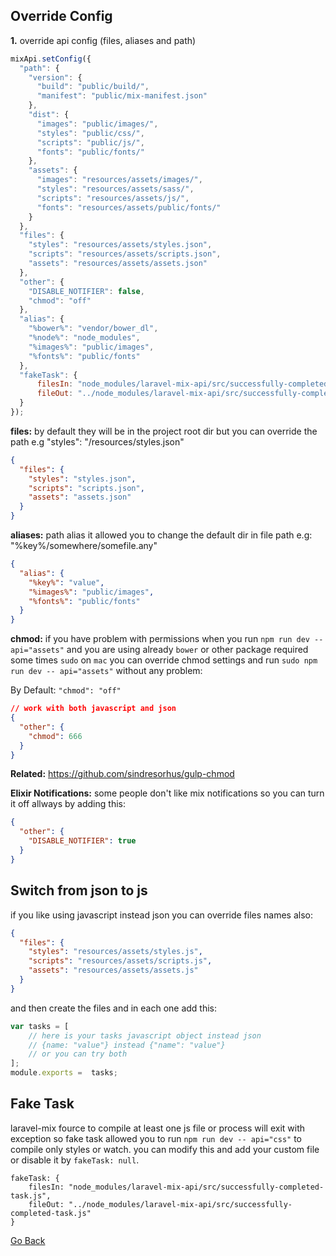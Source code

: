 
## Override Config

**1.** override api config (files, aliases and path) 
```js
mixApi.setConfig({
  "path": {
    "version": {
      "build": "public/build/",
      "manifest": "public/mix-manifest.json"
    },
    "dist": {
      "images": "public/images/",
      "styles": "public/css/",
      "scripts": "public/js/",
      "fonts": "public/fonts/"
    },
    "assets": {
      "images": "resources/assets/images/",
      "styles": "resources/assets/sass/",
      "scripts": "resources/assets/js/",
      "fonts": "resources/assets/public/fonts/"
    }
  },
  "files": {
    "styles": "resources/assets/styles.json",
    "scripts": "resources/assets/scripts.json",
    "assets": "resources/assets/assets.json"
  },
  "other": {
    "DISABLE_NOTIFIER": false,
    "chmod": "off"
  },
  "alias": {
    "%bower%": "vendor/bower_dl",
    "%node%": "node_modules",
    "%images%": "public/images",
    "%fonts%": "public/fonts"
  },
  "fakeTask": {
      filesIn: "node_modules/laravel-mix-api/src/successfully-completed-task.js",
      fileOut: "../node_modules/laravel-mix-api/src/successfully-completed-task.js"
  }
});
```


**files:** by default they will be in the project root dir but you can override the path e.g "styles": "/resources/styles.json"
```json
{
  "files": {
    "styles": "styles.json",
    "scripts": "scripts.json",
    "assets": "assets.json"
  }
}
```


**aliases:** path alias it allowed you to change the default dir in file path e.g:
"%key%/somewhere/somefile.any"

```json
{
  "alias": {
    "%key%": "value",
    "%images%": "public/images",
    "%fonts%": "public/fonts"
  }
}
```

**chmod:** if you have problem with permissions when you run `npm run dev -- api="assets"` and you are using already `bower` or other package required some times `sudo` on `mac` you can override chmod settings and run `sudo npm run dev -- api="assets"` without any problem:

By Default: `"chmod": "off"`
```json
// work with both javascript and json
{
  "other": {
    "chmod": 666
  }
}
```

**Related:** https://github.com/sindresorhus/gulp-chmod 

**Elixir Notifications:** some people don't like mix notifications so you can turn it off allways by adding this:

```json
{
  "other": {
    "DISABLE_NOTIFIER": true
  }
}
```

## Switch from json to js

if you like using javascript instead json you can override files names also:
 
```json
{
  "files": {
    "styles": "resources/assets/styles.js",
    "scripts": "resources/assets/scripts.js",
    "assets": "resources/assets/assets.js"
  }
}
```
and then create the files and in each one add this:
```javascript
var tasks = [
    // here is your tasks javascript object instead json
    // {name: "value"} instead {"name": "value"}
    // or you can try both
];
module.exports =  tasks;
```

## Fake Task
laravel-mix fource to compile at least one js file or process will exit with exception 
so fake task allowed you to run `npm run dev -- api="css"` to compile only styles or watch.
you can modify this and add your custom file or disable it by `fakeTask: null`.
```
fakeTask: {
    filesIn: "node_modules/laravel-mix-api/src/successfully-completed-task.js",
    fileOut: "../node_modules/laravel-mix-api/src/successfully-completed-task.js"
}
```


[Go Back](../README.md)
